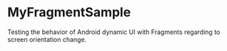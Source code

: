 MyFragmentSample
================

Testing the behavior of Android dynamic UI with Fragments regarding to screen orientation change.
